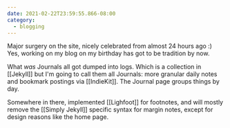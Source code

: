 ```yaml
---
date: 2021-02-22T23:59:55.866-08:00
category:
  - blogging
---
```

Major surgery on the site, nicely celebrated from almost 24 hours ago :) Yes, working on my blog on my birthday has got to be tradition by now.

What _was_ Journals all got dumped into logs. Which is a collection in [[Jekyll]] but I'm going to call them all Journals: more granular daily notes and bookmark postings via [[IndieKit]]. The Journal page groups things by day.

Somewhere in there, implemented [[Lighfoot]] for footnotes, and will mostly remove the [[Simply Jekyll]] specific syntax for margin notes, except for design reasons like the home page.
